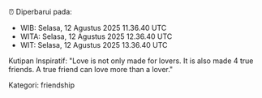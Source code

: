 ⏰ Diperbarui pada:
- WIB: Selasa, 12 Agustus 2025 11.36.40 UTC
- WITA: Selasa, 12 Agustus 2025 12.36.40 UTC
- WIT: Selasa, 12 Agustus 2025 13.36.40 UTC

Kutipan Inspiratif:
"Love is not only made for lovers. It is also made 4 true friends. A true friend can love more than a lover."


Kategori: friendship

